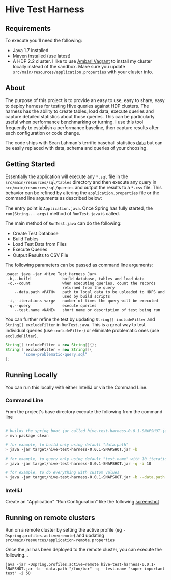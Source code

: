 # Hive Test Harness

## Requirements

To execute you'll need the following:
* Java 1.7 installed
* Maven installed (use latest)
* A HDP 2.2 cluster.  I like to use [Ambari Vagrant](https://cwiki.apache.org/confluence/display/AMBARI/Quick+Start+Guide) to install my cluster locally instead of the sandbox.  Make sure you update `src/main/resources/application.properties` with your cluster info.

## About

The purpose of this project is to provide an easy to use, easy to share, easy to deploy harness for testing Hive queries against HDP clusters.  The harness has the ability to create tables, load data, execute queries and capture detailed statistics about those queries.  This can be particularly useful when performance benchmarking or turning.  I use this tool frequently to establish a performance baseline, then capture results after each configuration or code change.

The code ships with Sean Lahman's terrific baseball statistics [data](http://www.seanlahman.com/baseball-archive/statistics/) but can be easily replaced with data, schema and queries of your choosing.

## Getting Started

Essentially the application will execute any `*.sql` file in the `src/main/resources/sql/tables` directory and then execute any query in `src/main/resources/sql/queries` and output the results to a `*.csv` file.  This behavior can be refined by altering the `application.properties` file or the command line arguments as described below:

The entry point is `Application.java`.  Once Spring has fully started, the `run(String... args)` method of `RunTest.java` is called.

The main method of `RunTest.java` can do the following:

* Create Test Database
* Build Tables
* Load Test Data from Files
* Execute Queries
* Output Results to CSV File

The following parameters can be passed as command line arguments:

```
usage: java -jar <Hive Test Harness Jar>
 -b,--build              build database, tables and load data
 -c,--count              when executing queries, count the records
                         returned from the query
    --data.path <PATH>   path to local data to be uploaded to HDFS and
                         used by build scripts
 -i,--iterations <arg>   number of times the query will be executed
 -q,--query              execute queries
    --test.name <NAME>   short name or description of test being run
```

You can further refine the test by updating `String[] includeFilter` and `String[] excludeFilter` in `RunTest.java`.  This is a great way to test individual queries (use `includeFilter`) or eliminate problematic ones (use `excludeFilter`).

```java
String[] includeFilter = new String[]{};
String[] excludeFilter = new String[]{
        "some-problematic-query.sql"
};
```

## Running Locally

You can run this locally with either IntelliJ or via the Command Line.

### Command Line

From the project's base directory execute the following from the command line

```bash

# builds the spring boot jar called hive-test-harness-0.0.1-SNAPSHOT.jar
> mvn package clean

# for example, to build only using default "data.path"
> java -jar target/hive-test-harness-0.0.1-SNAPSHOT.jar -b

# for example, to query only using default "test.name" with 10 iterations
> java -jar target/hive-test-harness-0.0.1-SNAPSHOT.jar -q -i 10

# for example, to do everything with custom values
> java -jar target/hive-test-harness-0.0.1-SNAPSHOT.jar -b --data.path "/foo/bar" -q --test.name "super important test" -i 50

```

### IntelliJ

Create an "Application" "Run Configuration" like the following [screenshot](https://github.com/timveil/hive-test-harness/blob/master/docs/Run_Debug_Configurations.png)


## Running on remote clusters

Run on a remote cluster by setting the active profile (eg `-Dspring.profiles.active=remote`) and updating `src/main/resources/application-remote.properties`

Once the jar has been deployed to the remote cluster, you can execute the following...

```
java -jar -Dspring.profiles.active=remote hive-test-harness-0.0.1-SNAPSHOT.jar -b --data.path "/foo/bar" -q --test.name "super important test" -i 50
```

